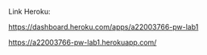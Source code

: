   Link Heroku:
  
  https://dashboard.heroku.com/apps/a22003766-pw-lab1
  
  https://a22003766-pw-lab1.herokuapp.com/

